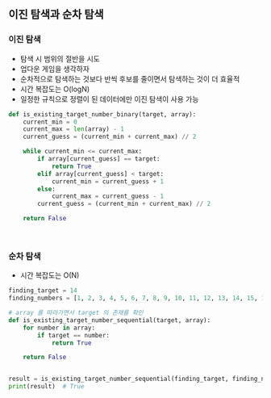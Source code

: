 ## 이진 탐색과 순차 탐색
### 이진 탐색
* 탐색 시 범위의 절반을 시도
* 업다운 게임을 생각하자
* 순차적으로 탐색하는 것보다 반씩 후보를 줄이면서 탐색하는 것이 더 효율적
* 시간 복잡도는 O(logN)
* 일정한 규칙으로 정렬이 된 데이터에만 이진 탐색이 사용 가능 
```python
def is_existing_target_number_binary(target, array):
    current_min = 0
    current_max = len(array) - 1
    current_guess = (current_min + current_max) // 2

    while current_min <= current_max:
        if array[current_guess] == target:
            return True
        elif array[current_guess] < target:
            current_min = current_guess + 1
        else:
            current_max = current_guess - 1
        current_guess = (current_min + current_max) // 2

    return False
```
<br/>

### 순차 탐색 
* 시간 복잡도는 O(N)
```python
finding_target = 14
finding_numbers = [1, 2, 3, 4, 5, 6, 7, 8, 9, 10, 11, 12, 13, 14, 15, 16]

# array 를 따라가면서 target 의 존재를 확인
def is_existing_target_number_sequential(target, array):
    for number in array:
        if target == number:
            return True

    return False


result = is_existing_target_number_sequential(finding_target, finding_numbers)
print(result)  # True
```